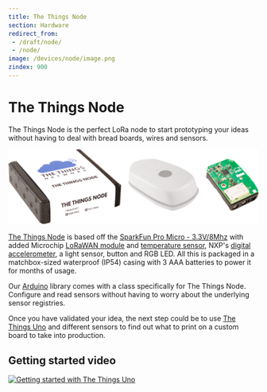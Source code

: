 ```yaml
---
title: The Things Node
section: Hardware
redirect_from:
 - /draft/node/
 - /node/
image: /devices/node/image.png
zindex: 900
---
```


# The Things Node

The Things Node is the perfect LoRa node to start prototyping your ideas without having to deal with bread boards, wires and sensors.

![Box, Casing and PCBA](image.png)

[The Things Node](http://thethingsproducts.com/) is based off the [SparkFun Pro Micro - 3.3V/8Mhz](https://www.sparkfun.com/products/12587) with added Microchip [LoRaWAN module](http://www.microchip.com/design-centers/wireless-connectivity/embedded-wireless/lora-technology) and [temperature sensor](http://www.microchip.com/wwwproducts/en/en530196), NXP's [digital accelerometer](http://www.nxp.com/products/sensors/accelerometers/3-axis-accelerometers/2g-4g-8g-low-g-12-bit-digital-accelerometer:MMA8452Q), a light sensor, button and RGB LED. All this is packaged in a matchbox-sized waterproof (IP54) casing with 3 AAA batteries to power it for months of usage.

Our [Arduino](../arduino/index.md) library comes with a class specifically for The Things Node. Configure and read sensors without having to worry about the underlying sensor registries.

Once you have validated your idea, the next step could be to use [The Things Uno](../uno/index.md) and different sensors to find out what to print on a custom board to take into production.



## Getting started video

[![Getting started with The Things Uno](http://img.youtube.com/vi/tapK6EINx1k/0.jpg)](https://www.youtube.com/watch?v=tapK6EINx1k&feature=youtu.be)

